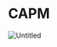 # CAPM
![Untitled](https://user-images.githubusercontent.com/52824290/89420146-81a10d00-d75c-11ea-8fe9-68aace731c2b.png)

